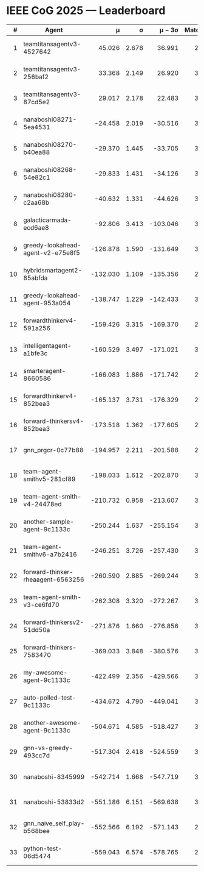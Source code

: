 # IEEE CoG 2025 — Leaderboard

| # | Agent | μ | σ | μ − 3σ | Matches | Updated |
|---:|---|---:|---:|---:|---:|---|
| 1 | teamtitansagentv3-4527642 | 45.026 | 2.678 | 36.991 | 2956 | 2025-09-01 19:47 |
| 2 | teamtitansagentv3-256baf2 | 33.368 | 2.149 | 26.920 | 3354 | 2025-09-01 19:47 |
| 3 | teamtitansagentv3-87cd5e2 | 29.017 | 2.178 | 22.483 | 3218 | 2025-09-01 19:47 |
| 4 | nanaboshi08271-5ea4531 | -24.458 | 2.019 | -30.516 | 3460 | 2025-09-01 19:47 |
| 5 | nanaboshi08270-b40ea88 | -29.370 | 1.445 | -33.705 | 3580 | 2025-09-01 19:47 |
| 6 | nanaboshi08268-54e82c1 | -29.833 | 1.431 | -34.126 | 3620 | 2025-09-01 19:47 |
| 7 | nanaboshi08280-c2aa68b | -40.632 | 1.331 | -44.626 | 3780 | 2025-09-01 19:47 |
| 8 | galacticarmada-ecd6ae8 | -92.806 | 3.413 | -103.046 | 3300 | 2025-09-01 19:47 |
| 9 | greedy-lookahead-agent-v2-e75e8f5 | -126.878 | 1.590 | -131.649 | 3788 | 2025-09-01 19:47 |
| 10 | hybridsmartagent2-85abfda | -132.030 | 1.109 | -135.356 | 2886 | 2025-09-01 19:47 |
| 11 | greedy-lookahead-agent-953a054 | -138.747 | 1.229 | -142.433 | 3748 | 2025-09-01 19:47 |
| 12 | forwardthinkerv4-591a256 | -159.426 | 3.315 | -169.370 | 2776 | 2025-09-01 19:47 |
| 13 | intelligentagent-a1bfe3c | -160.529 | 3.497 | -171.021 | 3112 | 2025-09-01 19:47 |
| 14 | smarteragent-8660586 | -166.083 | 1.886 | -171.742 | 2743 | 2025-09-01 19:47 |
| 15 | forwardthinkerv4-852bea3 | -165.137 | 3.731 | -176.329 | 2886 | 2025-09-01 19:47 |
| 16 | forward-thinkersv4-852bea3 | -173.518 | 1.362 | -177.605 | 2747 | 2025-09-01 19:47 |
| 17 | gnn_prgcr-0c77b88 | -194.957 | 2.211 | -201.588 | 2780 | 2025-09-01 19:47 |
| 18 | team-agent-smithv5-281cf89 | -198.033 | 1.612 | -202.870 | 3460 | 2025-09-01 19:47 |
| 19 | team-agent-smith-v4-24478ed | -210.732 | 0.958 | -213.607 | 3800 | 2025-09-01 19:47 |
| 20 | another-sample-agent-9c1133c | -250.244 | 1.637 | -255.154 | 3640 | 2025-09-01 19:47 |
| 21 | team-agent-smithv6-a7b2416 | -246.251 | 3.726 | -257.430 | 3760 | 2025-09-01 19:47 |
| 22 | forward-thinker-rheaagent-6563256 | -260.590 | 2.885 | -269.244 | 3748 | 2025-09-01 19:47 |
| 23 | team-agent-smith-v3-ce6fd70 | -262.308 | 3.320 | -272.267 | 3340 | 2025-09-01 19:47 |
| 24 | forward-thinkersv2-51dd50a | -271.876 | 1.660 | -276.856 | 3208 | 2025-09-01 19:47 |
| 25 | forward-thinkers-7583470 | -369.033 | 3.848 | -380.576 | 3440 | 2025-09-01 19:47 |
| 26 | my-awesome-agent-9c1133c | -422.499 | 2.356 | -429.566 | 3620 | 2025-09-01 19:47 |
| 27 | auto-polled-test-9c1133c | -434.672 | 4.790 | -449.041 | 3600 | 2025-09-01 19:47 |
| 28 | another-awesome-agent-9c1133c | -504.671 | 4.585 | -518.427 | 3560 | 2025-09-01 19:47 |
| 29 | gnn-vs-greedy-493cc7d | -517.304 | 2.418 | -524.559 | 3120 | 2025-09-01 19:47 |
| 30 | nanaboshi-8345999 | -542.714 | 1.668 | -547.719 | 3260 | 2025-09-01 19:47 |
| 31 | nanaboshi-53833d2 | -551.186 | 6.151 | -569.638 | 3240 | 2025-09-01 19:47 |
| 32 | gnn_naive_self_play-b568bee | -552.566 | 6.192 | -571.143 | 2180 | 2025-09-01 19:47 |
| 33 | python-test-06d5474 | -559.043 | 6.574 | -578.765 | 2720 | 2025-09-01 19:47 |
